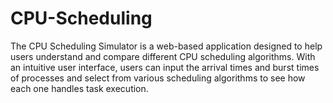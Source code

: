 # CPU-Scheduling
The CPU Scheduling Simulator is a web-based application designed to help users understand and compare different CPU scheduling algorithms. With an intuitive user interface, users can input the arrival times and burst times of processes and select from various scheduling algorithms to see how each one handles task execution.
